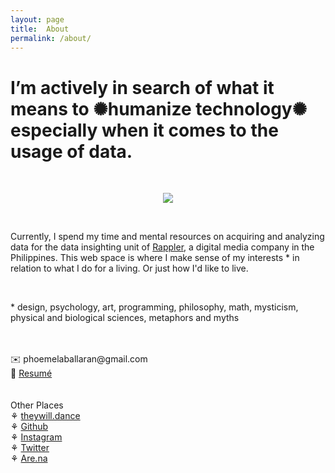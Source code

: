 ```yaml
---
layout: page
title:  About
permalink: /about/
---
```

<h1>I’m actively in search of what it means to ✺humanize technology✺ especially when it comes to the usage of data.</h1>
<br>
<p align="center"><img class=small src="https://phoemelaballaran.github.io/assets/sample/about/portrait.jpg"/></p>
<br>
<p>Currently, I spend my time and mental resources on acquiring and analyzing data for the data insighting unit of <a href="https://www.rappler.com" target="_blank">Rappler</a>, a digital media company in the Philippines. This web space is where I make sense of my interests * in relation to what I do for a living. Or just how I'd like to live.</p>
<br>
<p>* design, psychology, art, programming, philosophy, math, mysticism, physical and biological sciences, metaphors and myths</p>
<br><br>✉️ phoemelaballaran@gmail.com
<br>💼 <a href="https://phoemelaballaran.github.io/resume">Resumé</a>
<br><br>
<br>Other Places 
<br>⚘ <a href="https://www.theywill.dance" target="_blank">theywill.dance</a>
<br>⚘ <a href="https://github.com/phoemelaballaran" target="_blank">Github</a>
<br>⚘ <a href="https://instagram.com/phoemelaballaran" target="_blank">Instagram</a>
<br>⚘ <a href="https://twitter.com/theywill_dance" target="_blank">Twitter</a>
<br>⚘ <a href="https://are.na/phoemela-ballaran" target="_blank">Are.na</a>
